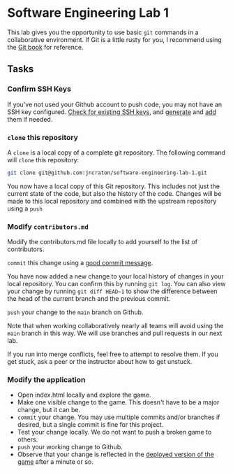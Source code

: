 Software Engineering Lab 1
==========================

This lab gives you the opportunity to use basic `git` commands in a collaborative environment. If Git is a little rusty for you, I recommend using the [Git book](https://git-scm.com/book/en/v2) for reference.

Tasks
-----

### Confirm SSH Keys

If you've not used your Github account to push code, you may not have an SSH key configured. [Check for existing SSH keys](https://docs.github.com/en/authentication/connecting-to-github-with-ssh/checking-for-existing-ssh-keys), and [generate](https://docs.github.com/en/authentication/connecting-to-github-with-ssh/generating-a-new-ssh-key-and-adding-it-to-the-ssh-agent) and [add](https://docs.github.com/en/authentication/connecting-to-github-with-ssh/adding-a-new-ssh-key-to-your-github-account) them if needed.

### `clone` this repository

A `clone` is a local copy of a complete git repository. The following command will `clone` this repository:

```sh
git clone git@github.com:jncraton/software-engineering-lab-1.git
```

You now have a local copy of this Git repository. This includes not just the current state of the code, but also the history of the code. Changes will be made to this local repository and combined with the upstream repository using a `push`

### Modify `contributors.md`

Modify the contributors.md file locally to add yourself to the list of contributors. 

`commit` this change using a [good commit message](https://archive.ph/zE4lu).

You have now added a new change to your local history of changes in your local repository. You can confirm this by running `git log`. You can also view your change by running `git diff HEAD~1` to show the difference between the head of the current branch and the previous commit.

`push` your change to the `main` branch on Github.

Note that when working collaboratively nearly all teams will avoid using the `main` branch in this way. We will use branches and pull requests in our next lab.

If you run into merge conflicts, feel free to attempt to resolve them. If you get stuck, ask a peer or the instructor about how to get unstuck.

### Modify the application

- Open index.html locally and explore the game.
- Make one visible change to the game. This doesn't have to be a major change, but it can be.
- `commit` your change. You may use multiple commits and/or branches if desired, but a single commit is fine for this project.
- Test your change locally. We do not want to push a broken game to others.
- `push` your working change to Github.
- Observe that your change is reflected in the [deployed version of the game](https://jncraton.github.io/software-engineering-lab-1) after a minute or so.
